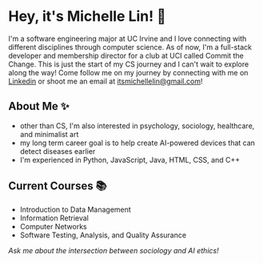 # Hey, it's Michelle Lin! 👋

I'm a software engineering major at UC Irvine and I love connecting with different disciplines through computer science. As of now, I'm a full-stack developer and membership director for a club at UCI called Commit the Change. This is just the start of my CS journey and I can't wait to explore along the way! Come follow me on my journey by connecting with me on [Linkedin](https://www.linkedin.com/in/michellelinca/) or shoot me an email at <itsmichellelin@gmail.com>!

## About Me ✨
- other than CS, I'm also interested in psychology, sociology, healthcare, and minimalist art
- my long term career goal is to help create AI-powered devices that can detect diseases earlier
- I'm experienced in Python, JavaScript, Java, HTML, CSS, and C++

## Current Courses 📚
- Introduction to Data Management
- Information Retrieval
- Computer Networks
- Software Testing, Analysis, and Quality Assurance

  
*Ask me about the intersection between sociology and AI ethics!*
<!--
**heyitsmichellelin/heyitsmichellelin** is a ✨ _special_ ✨ repository because its `README.md` (this file) appears on your GitHub profile.

Here are some ideas to get you started:

- 🔭 I’m currently working on ...
- 🌱 I’m currently learning ...
- 👯 I’m looking to collaborate on ...
- 🤔 I’m looking for help with ...
- 💬 Ask me about ...
- 📫 How to reach me: ...
- 😄 Pronouns: ...
- ⚡ Fun fact: ...
-->
